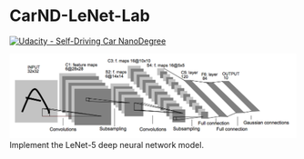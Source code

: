 # CarND-LeNet-Lab
[![Udacity - Self-Driving Car NanoDegree](https://s3.amazonaws.com/udacity-sdc/github/shield-carnd.svg)](http://www.udacity.com/drive)

![LeNet-5 Architecture](lenet.png)
Implement the LeNet-5 deep neural network model.

